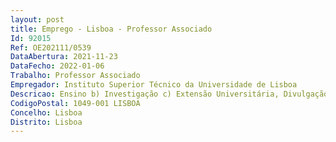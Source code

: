 ```yaml
--- 
layout: post
title: Emprego - Lisboa - Professor Associado
Id: 92015
Ref: OE202111/0539
DataAbertura: 2021-11-23
DataFecho: 2022-01-06
Trabalho: Professor Associado
Empregador: Instituto Superior Técnico da Universidade de Lisboa
Descricao: Ensino b) Investigação c) Extensão Universitária, Divulgação Científica e Valorização Económica e Social do Conhecimento, que se designará neste concurso por Transferência de Conhecimento d) Gestão Universitária e) Projeto científico pedagógico.
CodigoPostal: 1049-001 LISBOA
Concelho: Lisboa
Distrito: Lisboa
--- 
```

